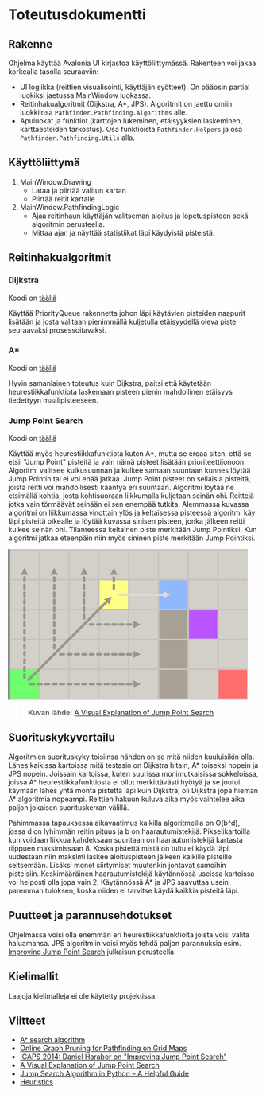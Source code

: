 # Toteutusdokumentti

## Rakenne

Ohjelma käyttää Avalonia UI kirjastoa käyttöliittymässä. Rakenteen voi jakaa korkealla tasolla seuraaviin:
- UI logiikka (reittien visualisointi, käyttäjän syötteet). On pääosin partial luokiksi jaetussa MainWindow luokassa.
- Reitinhakualgoritmit (Dijkstra, A*, JPS). Algoritmit on jaettu omiin luokkiinsa ```Pathfinder.Pathfinding.Algorithms``` alle.
- Apuluokat ja funktiot (karttojen lukeminen, etäisyyksien laskeminen, karttaesteiden tarkostus). Osa funktioista ```Pathfinder.Helpers``` ja osa ```Pathfinder.Pathfinding.Utils``` alla.

## Käyttöliittymä
1. MainWindow.Drawing
    - Lataa ja piirtää valitun kartan
    - Piirtää reitit kartalle
2. MainWindow.PathfindingLogic
    - Ajaa reitinhaun käyttäjän valitseman aloitus ja lopetuspisteen sekä algoritmin perusteella.
    - Mittaa ajan ja näyttää statistiikat läpi käydyistä pisteistä.

## Reitinhakualgoritmit

### Dijkstra

Koodi on [täällä](/src/Pathfinder/Pathfinding/Algorithms/Dijkstra.cs)

Käyttää PriorityQueue rakennetta johon läpi käytävien pisteiden naapurit lisätään ja josta valitaan pienimmällä kuljetulla etäisyydellä oleva piste seuraavaksi prosessoitavaksi.

### A*

Koodi on [täällä](/src/Pathfinder/Pathfinding/Algorithms/AStar.cs)

Hyvin samanlainen toteutus kuin Dijkstra, paitsi että käytetään heurestiikkafunktiota laskemaan pisteen pienin mahdollinen etäisyys tiedettyyn maalipisteeseen.

### Jump Point Search

Koodi on [täällä](/src/Pathfinder/Pathfinding/Algorithms/JumpPointSearch.cs)

Käyttää myös heurestiikkafunktiota kuten A*, mutta se eroaa siten, että se etsii "Jump Point" pisteitä ja vain nämä pisteet lisätään prioriteettijonoon. Algoritmi valitsee kulkusuunnan ja kulkee samaan suuntaan kunnes löytää Jump Pointin tai ei voi enää jatkaa. Jump Point pisteet on sellaisia pisteitä, joista reitti voi mahdollisesti kääntyä eri suuntaan. Algoritmi löytää ne etsimällä kohtia, josta kohtisuoraan liikkumalla kuljetaan seinän ohi. Reittejä jotka vain törmäävät seinään ei sen enempää tutkita. Alemmassa kuvassa algoritmi on liikkumassa vinottain ylös ja keltaisessa pisteessä algoritmi käy läpi pisteitä oikealle ja löytää kuvassa sinisen pisteen, jonka jälkeen reitti kulkee seinän ohi. Tilanteessa keltainen piste merkitään Jump Pointiksi. Kun algoritmi jatkaa eteenpäin niin myös sininen piste merkitään Jump Pointiksi.

![jps](jps1.png)
> **Kuvan lähde:** [A Visual Explanation of Jump Point Search](https://zerowidth.com/2013/a-visual-explanation-of-jump-point-search/)

## Suorituskykyvertailu

Algoritmien suorituskyky toisiinsa nähden on se mitä niiden kuuluisikin olla. Lähes kaikissa kartoissa mitä testasin on Dijkstra hitain, A* toiseksi nopein ja JPS nopein. Joissain kartoissa, kuten suurissa monimutkaisissa sokkeloissa, joissa A* heurestiikkafunktiosta ei ollut merkittävästi hyötyä ja se joutui käymään lähes yhtä monta pistettä läpi kuin Dijkstra, oli Dijkstra jopa hieman A* algoritmia nopeampi. Reittien hakuun kuluva aika myös vaihtelee aika paljon jokaisen suorituskerran välillä.

Pahimmassa tapauksessa aikavaatimus kaikilla algoritmeilla on O(b^d), jossa d on lyhimmän reitin pituus ja b on haarautumistekijä. Pikselikartoilla kun voidaan liikkua kahdeksaan suuntaan on haarautumistekijä kartasta riippuen maksimissaan 8. Koska pistettä mistä on tultu ei käydä läpi uudestaan niin maksimi laskee aloituspisteen jälkeen kaikille pisteille seitsemään. Lisäksi monet siirtymiset muutenkin johtavat samoihin pisteisiin. Keskimääräinen haarautumistekijä käytännössä useissa kartoissa voi helposti olla jopa vain 2. Käytännössä A* ja JPS saavuttaa usein paremman tuloksen, koska niiden ei tarvitse käydä kaikkia pisteitä läpi.

## Puutteet ja parannusehdotukset

Ohjelmassa voisi olla enemmän eri heurestiikkafunktioita joista voisi valita haluamansa. JPS algoritmiin voisi myös tehdä paljon parannuksia esim. [Improving Jump Point Search](https://users.cecs.anu.edu.au/~dharabor/data/papers/harabor-grastien-icaps14.pdf) julkaisun perusteella.

## Kielimallit

Laajoja kielimalleja ei ole käytetty projektissa.

## Viitteet

- [A* search algorithm](https://en.wikipedia.org/wiki/A*_search_algorithm)
- [Online Graph Pruning for Pathfinding on Grid Maps](https://users.cecs.anu.edu.au/~dharabor/data/papers/harabor-grastien-aaai11.pdf)
- [ICAPS 2014: Daniel Harabor on "Improving Jump Point Search"](https://www.youtube.com/watch?v=NmM4pv8uQwI)
- [A Visual Explanation of Jump Point Search](https://zerowidth.com/2013/a-visual-explanation-of-jump-point-search/)
- [Jump Search Algorithm in Python – A Helpful Guide](https://www.youtube.com/watch?v=afoQvbXvaiQ)
- [Heuristics](https://theory.stanford.edu/~amitp/GameProgramming/Heuristics.html)